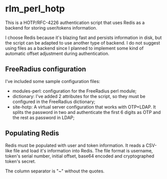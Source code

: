 rlm_perl_hotp
=============

This is a HOTP/RFC-4226 authentication script that uses 
Redis as a backend for storing user/tokens information. 

I choose Redis because it's blazing fast and persists 
information in disk, but the script can be adapted to 
use another type of backend. I do not suggest using files 
as a backend since I planned to implement some kind of 
automatic offset adjustment during authentication.

FreeRadius configuration
------------------------

I've included some sample configuration files:

* modules-perl: configuration for the FreeRadius perl module;
* dictionary: I've added 2 attributes for the script, so they must be configured in the FreeRadius dictionary;
* site-hotp: A virtual server configuration that works with OTP+LDAP. It splits the password in two and authenticate the first 6 digits as OTP and the rest as password in LDAP;

Populating Redis
----------------

Redis must be populated with user and token information. It reads
a CSV-like file and load it's information into Redis. The file format
is username, token's serial number, initial offset, base64 encoded 
and cryptographed token's secret.

The column separator is "~" without the quotes.
